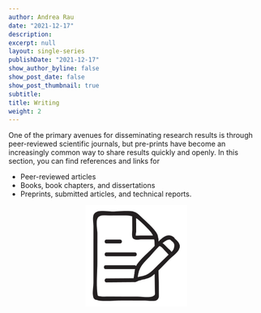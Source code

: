```yaml
---
author: Andrea Rau
date: "2021-12-17"
description: 
excerpt: null
layout: single-series
publishDate: "2021-12-17"
show_author_byline: false
show_post_date: false
show_post_thumbnail: true
subtitle: 
title: Writing
weight: 2
---
```


One of the primary avenues for disseminating research results is through 
peer-reviewed scientific journals, but pre-prints have become an increasingly 
common way to share results quickly and openly. In this section, you can find 
references and links for

- Peer-reviewed articles
- Books, book chapters, and dissertations
- Preprints, submitted articles, and technical reports.

<p align="center">
  <img src="featured.jpg" width="200" />
</p>

